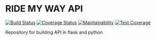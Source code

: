 # RIDE MY WAY API

[![Build Status](https://travis-ci.org/marthamareal/ride-my-way-API.svg?branch=feature)](https://travis-ci.org/marthamareal/ride-my-way-API.svg?branch=feature)
[![Coverage Status](https://coveralls.io/repos/github/marthamareal/ride-my-way-API/badge.svg?branch=feature)](https://coveralls.io/github/marthamareal/ride-my-way-API?branch=feature)
[![Maintainability](https://api.codeclimate.com/v1/badges/881bb003dd26c80d3fc4/maintainability)](https://codeclimate.com/github/marthamareal/ride-my-way-API/maintainability)
[![Test Coverage](https://api.codeclimate.com/v1/badges/881bb003dd26c80d3fc4/test_coverage)](https://codeclimate.com/github/marthamareal/ride-my-way-API/test_coverage)

Repository for building API in flask and python
